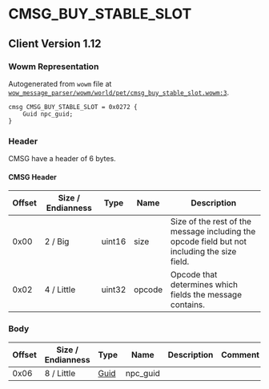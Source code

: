 # CMSG_BUY_STABLE_SLOT

## Client Version 1.12

### Wowm Representation

Autogenerated from `wowm` file at [`wow_message_parser/wowm/world/pet/cmsg_buy_stable_slot.wowm:3`](https://github.com/gtker/wow_messages/tree/main/wow_message_parser/wowm/world/pet/cmsg_buy_stable_slot.wowm#L3).
```rust,ignore
cmsg CMSG_BUY_STABLE_SLOT = 0x0272 {
    Guid npc_guid;
}
```
### Header

CMSG have a header of 6 bytes.

#### CMSG Header

| Offset | Size / Endianness | Type   | Name   | Description |
| ------ | ----------------- | ------ | ------ | ----------- |
| 0x00   | 2 / Big           | uint16 | size   | Size of the rest of the message including the opcode field but not including the size field.|
| 0x02   | 4 / Little        | uint32 | opcode | Opcode that determines which fields the message contains.|

### Body

| Offset | Size / Endianness | Type | Name | Description | Comment |
| ------ | ----------------- | ---- | ---- | ----------- | ------- |
| 0x06 | 8 / Little | [Guid](../spec/packed-guid.md) | npc_guid |  |  |


